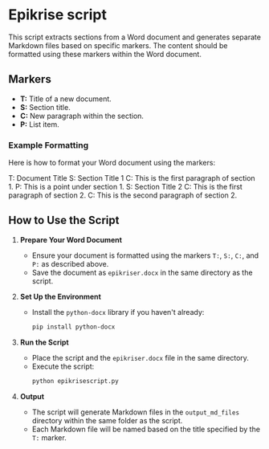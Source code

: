 # Epikrise script

This script extracts sections from a Word document and generates separate Markdown files based on specific markers. The content should be formatted using these markers within the Word document.

## Markers

- **T:** Title of a new document.
- **S:** Section title.
- **C:** New paragraph within the section.
- **P:** List item.

### Example Formatting

Here is how to format your Word document using the markers:

T: Document Title
S: Section Title 1
C: This is the first paragraph of section 1.
P: This is a point under section 1.
S: Section Title 2
C: This is the first paragraph of section 2.
C: This is the second paragraph of section 2.



## How to Use the Script

1. **Prepare Your Word Document**
    - Ensure your document is formatted using the markers `T:`, `S:`, `C:`, and `P:` as described above.
    - Save the document as `epikriser.docx` in the same directory as the script.

2. **Set Up the Environment**
    - Install the `python-docx` library if you haven't already:
      ```bash
      pip install python-docx
      ```

3. **Run the Script**
    - Place the script and the `epikriser.docx` file in the same directory.
    - Execute the script:
      ```bash
      python epikrisescript.py
      ```

4. **Output**
    - The script will generate Markdown files in the `output_md_files` directory within the same folder as the script.
    - Each Markdown file will be named based on the title specified by the `T:` marker.

